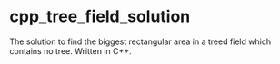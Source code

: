# cpp_tree_field_solution
The solution to find the biggest rectangular area in a treed field which contains no tree. Written in C++.

